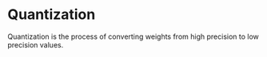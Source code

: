 # Quantization

Quantization is the process of converting weights from high precision to low precision values.
